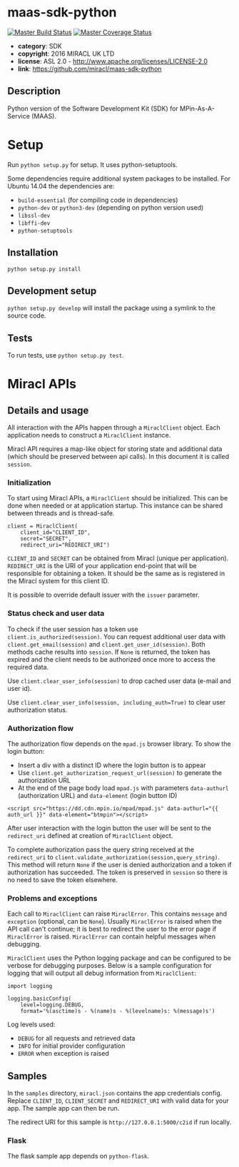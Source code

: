 # maas-sdk-python

[![Master Build Status](https://secure.travis-ci.org/miracl/maas-sdk-python.png?branch=master)](https://travis-ci.org/miracl/maas-sdk-python?branch=master)
[![Master Coverage Status](https://coveralls.io/repos/miracl/maas-sdk-python/badge.svg?branch=master&service=github)](https://coveralls.io/github/miracl/maas-sdk-python?branch=master)

* **category**:    SDK
* **copyright**:   2016 MIRACL UK LTD
* **license**:     ASL 2.0 - http://www.apache.org/licenses/LICENSE-2.0
* **link**:        https://github.com/miracl/maas-sdk-python

## Description

Python version of the Software Development Kit (SDK) for MPin-As-A-Service (MAAS).


# Setup

Run `python setup.py` for setup. It uses python-setuptools.

Some dependencies require additional system packages to be installed.
For Ubuntu 14.04 the dependencies are:

* `build-essential` (for compiling code in dependencies)
* `python-dev` or `python3-dev` (depending on python version used)
* `libssl-dev`
* `libffi-dev`
* `python-setuptools`

## Installation

`python setup.py install`

## Development setup

`python setup.py develop` will install the package using a symlink to the source code.

## Tests

To run tests, use `python setup.py test`.

# Miracl APIs

## Details and usage

All interaction with the APIs happen through a `MiraclClient` object. Each
application needs to construct a `MiraclClient` instance.

Miracl API requires a map-like object for storing state and additional data (which
should be preserved between api calls). In this document it is called
`session`.

### Initialization
To start using Miracl APIs, a `MiraclClient` should be initialized. This can be done
when needed or at application startup. This instance can be shared between
threads and is thread-safe.

```
client = MiraclClient(
    client_id="CLIENT_ID",
    secret="SECRET",
    redirect_uri="REDIRECT_URI")
```

`CLIENT_ID` and `SECRET` can be obtained from Miracl (unique per
application). `REDIRECT_URI` is the URI of your application end-point that will be
responsible for obtaining a token. It should be the same as is registered in the Miracl
system for this client ID.

It is possible to override default issuer with the `issuer` parameter.

### Status check and user data

To check if the user session has a token use `client.is_authorized(session)`. You can
 request additional user data with `client.get_email(session)` and
 `client.get_user_id(session)`. Both methods cache results into `session`. If
 `None` is returned, the token has expired and the client needs to be authorized once
 more to access the required data.

Use `client.clear_user_info(session)` to drop cached user data (e-mail and
user id).

Use `client.clear_user_info(session, including_auth=True)` to clear user
authorization status.

### Authorization flow

The authorization flow depends on the `mpad.js` browser library. To show the login button:

* Insert a div with a distinct ID where the login button is to appear
* Use `client.get_authorization_request_url(session)` to generate the authorization URL
* At the end of the page body load `mpad.js` with parameters `data-authurl`
(authorization URL) and `data-element` (login button ID)

```
<script src="https://dd.cdn.mpin.io/mpad/mpad.js" data-authurl="{{ auth_url }}" data-element="btmpin"></script>
```

After user
interaction with the login button the user will be sent to the `redirect_uri` defined at
creation of `MiraclClient` object.

To complete authorization pass the query string received at the `redirect_uri` to
`client.validate_authorization(session,query_string)`. This method will return
`None` if the user is denied authorization and a token if authorization has succeeded. The token
is preserved in `session` so there is no need to save the token elsewhere.

### Problems and exceptions

Each call to `MiraclClient` can raise `MiraclError`. This contains `message` and
 `exception` (optional, can be `None`). Usually `MiraclError` is raised when
 the API call can't continue; it is best to redirect the user to the error page if
 `MiraclError` is raised. `MiraclError` can contain helpful messages when
 debugging.

`MiraclClient` uses the Python logging package and can be configured to be verbose
for debugging purposes. Below is a sample configuration for logging that will
output all debug information from `MiraclClient`:

```
import logging

logging.basicConfig(
    level=logging.DEBUG,
    format='%(asctime)s - %(name)s - %(levelname)s: %(message)s')
```

Log levels used:

* `DEBUG` for all requests and retrieved data
* `INFO` for initial provider configuration
* `ERROR` when exception is raised

## Samples

In the `samples` directory, `miracl.json` contains the app credentials config. Replace `CLIENT_ID`, `CLIENT_SECRET` and `REDIRECT_URI` with valid data for your app. The sample app can then be run.

The redirect URI for this sample is `http://127.0.0.1:5000/c2id` if run locally.

### Flask

The flask sample app depends on `python-flask`.
